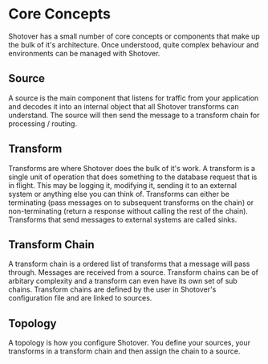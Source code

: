 # Core Concepts

Shotover has a small number of core concepts or components that make up the bulk of it's architecture. Once understood, quite complex behaviour and environments can be managed with Shotover.

## Source

A source is the main component that listens for traffic from your application and decodes it into an internal object that all Shotover transforms can understand. The source will then send the message to a transform chain for processing / routing. 

## Transform

Transforms are where Shotover does the bulk of it's work. A transform is a single unit of operation that does something to the database request that is in flight. This may be logging it, modifying it, sending it to an external system or anything else you can think of. Transforms can either be terminating (pass messages on to subsequent transforms on the chain) or non-terminating (return a response without calling the rest of the chain). Transforms that send messages to external systems are called sinks. 

## Transform Chain

A transform chain is a ordered list of transforms that a message will pass through. Messages are received from a source. Transform chains can be of arbitary complexity and a transform can even have its own set of sub chains. Transform chains are defined by the user in Shotover's configuration file and are linked to sources.


## Topology

A topology is how you configure Shotover. You define your sources, your transforms in a transform chain and then assign the chain to a source.
